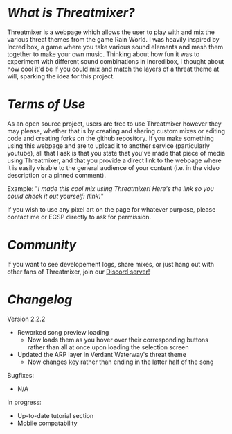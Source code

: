 # *What is Threatmixer?*

Threatmixer is a webpage which allows the user to play with and mix the various threat themes from the game Rain World. I was heavily inspired by Incredibox, a game where you take various sound elements and mash them together to make your own music. Thinking about how fun it was to experiment with different sound combinations in Incredibox, I thought about how cool it'd be if you could mix and match the layers of a threat theme at will, sparking the idea for this project.

# *Terms of Use*

As an open source project, users are free to use Threatmixer however they may please, whether that is by creating and sharing custom mixes or editing code and creating forks on the github repository. If you make something using this webpage and are to upload it to another service (particularly youtube), all that I ask is that you state that you've made that piece of media using Threatmixer, and that you provide a direct link to the webpage where it is easily visable to the general audience of your content (i.e. in the video description or a pinned comment). 

Example:
"*I made this cool mix using Threatmixer! Here's the link so you could check it out yourself:*
*(link)*"

If you wish to use any pixel art on the page for whatever purpose, please contact me or ECSP directly to ask for permission.

# *Community*

If you want to see developement logs, share mixes, or just hang out with other fans of Threatmixer, join our [Discord server!](https://discord.gg/BCU2UbMRBc)

# *Changelog*

Version 2.2.2
- Reworked song preview loading
    - Now loads them as you hover over their corresponding buttons rather than all at once upon loading the selection screen
- Updated the ARP layer in Verdant Waterway's threat theme
    - Now changes key rather than ending in the latter half of the song

Bugfixes:
- N/A

In progress:
- Up-to-date tutorial section
- Mobile compatability